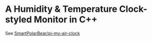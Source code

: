 # A Humidity & Temperature Clock-styled Monitor in C++

See [SmartPolarBear/pi-my-air-clock](https://github.com/SmartPolarBear/pi-my-air-clock) 

